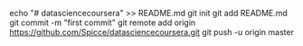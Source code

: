 echo "# datasciencecoursera" >> README.md
git init
git add README.md
git commit -m "first commit"
git remote add origin https://github.com/Spicce/datasciencecoursera.git
git push -u origin master
